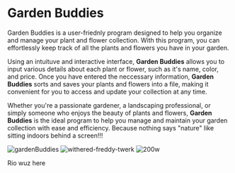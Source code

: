 # Garden Buddies
Garden Buddies is a user-friednly program designed to help you organize and manage your plant and flower collection. With this program, you can effortlessly keep track of all the plants and flowers you have in your garden. 

Using an intuituve and interactive interface, **Garden Buddies** allows you to input various details about each plant or flower, such as it's name, color, and price. Once you have entered the neccessary information, **Garden Buddies** sorts and saves your plants and flowers into a file, making it convenient for you to access and update your collection at any time. 

Whether you're a passionate gardener, a landscaping professional, or simply someone who enjoys the beauty of plants and flowers, **Garden Buddies** is the ideal program to help you manage and maintain your garden collection with ease and efficiency. 
Because nothing says "nature" like sitting indoors behind a screen!!! 

![gardenBuddies](https://github.com/miss-maven/Garden-Buddies/assets/107432007/4df249e7-c836-4a07-905c-785360364269)
![withered-freddy-twerk](https://github.com/miss-maven/Garden-Buddies/assets/107432007/52c96b2e-e325-41d9-bf67-ccab765a3a7f)
![200w](https://github.com/miss-maven/Garden-Buddies/assets/107432007/53162188-db3f-4df8-80c2-f8e60e6cf4dc)







































Rio wuz here
